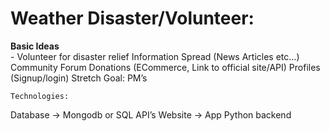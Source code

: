# Weather Disaster/Volunteer:
**Basic Ideas**\
    - Volunteer for disaster relief
Information Spread (News Articles etc…)
Community Forum
Donations (ECommerce, Link to official site/API)
Profiles (Signup/login)
Stretch Goal: PM’s

	Technologies:
Database → Mongodb or SQL
API’s
Website → App
Python backend
